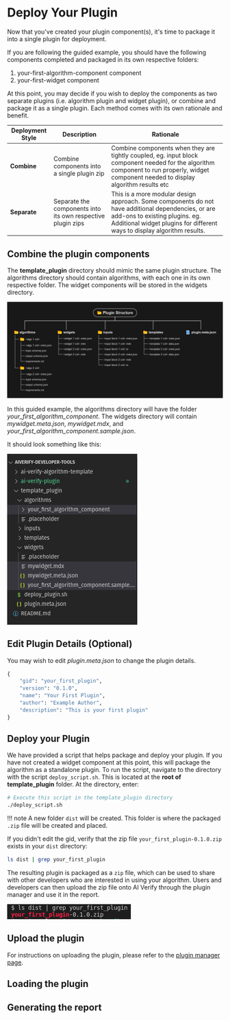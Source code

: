 # Deploy Your Plugin

Now that you've created your plugin component(s), it's time to package it into a single plugin for deployment.

If you are following the guided example, you should have the following components completed and packaged in its own respective folders:

1. your-first-algorithm-component component
2. your-first-widget component

At this point, you may decide if you wish to deploy the components as two separate plugins (i.e. algorithm plugin and widget plugin), or combine and package it as a single plugin. Each method comes with its own rationale and benefit.

| Deployment Style | Description                                                 | Rationale |
| ---------------- | ----------------------------------------------------------- | --------- |
| **Combine**      | Combine components into a single plugin zip                 | Combine components when they are tightly coupled, eg. input block component needed for the algorithm component to run properly, widget component needed to display algorithm results etc |
| **Separate**     | Separate the components into its own respective plugin zips | This is a more modular design approach. Some components do not have additional dependencies, or are add-ons to existing plugins. eg. Additional widget plugins for different ways to display algorithm results. |

## Combine the plugin components

The **template_plugin** directory should mimic the same plugin structure. The algorithms directory should contain algorithms, with each one in its own respective folder. The widget components will be stored in the widgets directory.

![plugin structure](../images/plugin_structure.png)

In this guided example, the algorithms directory will have the folder *your_first_algorithm_component*. The widgets directory will contain *mywidget.meta.json*, *mywidget.mdx*, and *your_first_algorithm_component.sample.json*.

It should look something like this:

![plugin ready to deploy](../images/plugin_ready_to_deploy.png)

## Edit Plugin Details (Optional)

You may wish to edit *plugin.meta.json* to change the plugin details.

```py title="plugin.meta.json" linenums="1" hl_lines="2 3 4 5 6"
{
    "gid": "your_first_plugin",
    "version": "0.1.0",
    "name": "Your First Plugin",
    "author": "Example Author",
    "description": "This is your first plugin"
}

```

## Deploy your Plugin

We have provided a script that helps package and deploy your plugin. If you have not created a widget component at this point, this will package the algorithm as a standalone plugin. To run the script, navigate to the directory with the script `deploy_script.sh`. This is located at the **root of template_plugin** folder. At the directory, enter:

```bash
# Execute this script in the template_plugin directory
./deploy_script.sh
```

!!! note
    A new folder `dist` will be created. This folder is where the packaged `.zip` file will be created and placed.

If you didn't edit the gid, verify that the zip file ```your_first_plugin-0.1.0.zip``` exists in your `dist` directory:

```bash
ls dist | grep your_first_plugin
```

The resulting plugin is packaged as a `zip` file, which can be used to share with other developers who are interested in using your algorithm. Users and developers can then upload the zip file onto AI Verify through the plugin manager and use it in the report.


![algorithm_dist](../images/algorithm_dist.png)

## Upload the plugin

For instructions on uploading the plugin, please refer to the [plugin manager page](https://imda-btg.github.io/aiverify/user-interface-features/plugin-manager-page/).

## Loading the plugin

## Generating the report